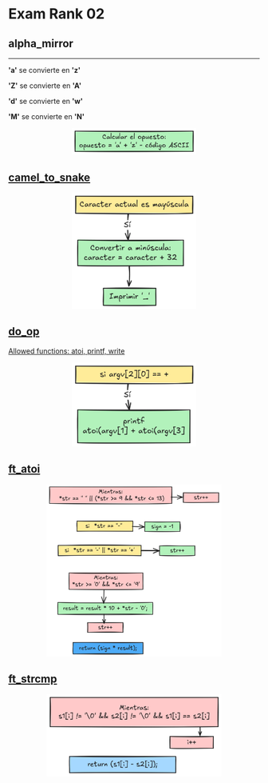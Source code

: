 # Exam Rank 02

## alpha_mirror

--------------------------------------------------------------------------------
**'a'** se convierte en **'z'**

**'Z'** se convierte en **'A'**

**'d'** se convierte en **'w'**

**'M'** se convierte en **'N'**

<p align="center" width="100%"><a href="#"><img src="img/alpha_mirror.png" width="250" /></p>




## camel_to_snake

<p align="center" width="100%"><a href="#"><img src="img/camel_to_snake.png" width="250" /></p>

## do_op

Allowed functions: atoi, printf, write

<p align="center" width="100%"><a href="#"><img src="img/do_op.png" width="250" /></p>

## ft_atoi

<p align="center" width="100%"><a href="#"><img src="img/ft_atoi.png" width="350" /></p>

## ft_strcmp

<p align="center" width="100%"><a href="#"><img src="img/ft_strcmp.png" width="350" /></p>
